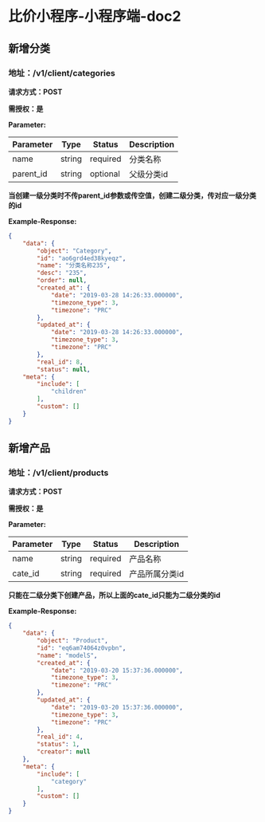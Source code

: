 <!-- TITLE: Mini Program 2 -->
<!-- SUBTITLE: A quick summary of Mini Program 2 -->

# 比价小程序-小程序端-doc2

## 新增分类

### 地址：/v1/client/categories

**请求方式：POST**

**需授权：是**

**Parameter:**

| Parameter | Type | Status | Description |
| ------ | ------ | ------ | ------ |
| name | string | required | 分类名称 |
| parent_id | string | optional | 父级分类id |

**当创建一级分类时不传parent_id参数或传空值，创建二级分类，传对应一级分类的id**

**Example-Response:**
```json
{
    "data": {
        "object": "Category",
        "id": "ao6grd4ed38kyeqz",
        "name": "分类名称235",
        "desc": "235",
        "order": null,
        "created_at": {
            "date": "2019-03-28 14:26:33.000000",
            "timezone_type": 3,
            "timezone": "PRC"
        },
        "updated_at": {
            "date": "2019-03-28 14:26:33.000000",
            "timezone_type": 3,
            "timezone": "PRC"
        },
        "real_id": 8,
        "status": null,
    "meta": {
        "include": [
            "children"
        ],
        "custom": []
    }
}
```

## 新增产品

### 地址：/v1/client/products

**请求方式：POST**

**需授权：是**

**Parameter:**

| Parameter | Type | Status | Description |
| ------ | ------ | ------ | ------ |
| name | string | required | 产品名称 |
| cate_id | string | required | 产品所属分类id |

**只能在二级分类下创建产品，所以上面的cate_id只能为二级分类的id**

**Example-Response:**
```json
{
    "data": {
        "object": "Product",
        "id": "eq6am74064z0vpbn",
        "name": "modelS",
        "created_at": {
            "date": "2019-03-20 15:37:36.000000",
            "timezone_type": 3,
            "timezone": "PRC"
        },
        "updated_at": {
            "date": "2019-03-20 15:37:36.000000",
            "timezone_type": 3,
            "timezone": "PRC"
        },
        "real_id": 4,
        "status": 1,
        "creator": null
    },
    "meta": {
        "include": [
            "category"
        ],
        "custom": []
    }
}
```

